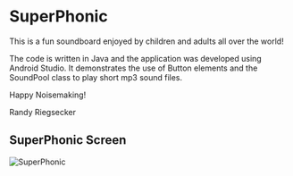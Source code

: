 # SuperPhonic

This is a fun soundboard enjoyed by children and adults all over the world!

The code is written in Java and the application was developed using Android Studio.  It demonstrates the use of Button elements and the SoundPool class to play short mp3 sound files.

Happy Noisemaking!

Randy Riegsecker

## SuperPhonic Screen
![SuperPhonic](https://user-images.githubusercontent.com/120612915/208318737-7e24b732-0279-4cb9-9bc9-e30cb2fcac94.png)

<meta name="google-site-verification" content="yPhOzrUItEixYBKiAwx_1iLmuccU0SQg1sYgzTnDtmo" />
